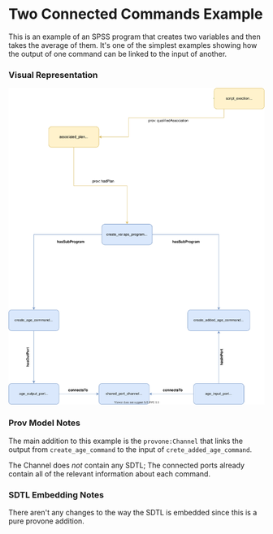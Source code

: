 # Two Connected Commands Example

This is an example of an SPSS program that creates two variables and then takes the average of them. It's one of the simplest examples showing how the output of one command can be linked to the input of another.

### Visual Representation

![](./images/prov.svg)

### Prov Model Notes

The main addition to this example is the `provone:Channel` that links the output from `create_age_command` to the input of `crete_added_age_command`.

The Channel does _not_ contain any SDTL; The connected ports already contain all of the relevant information about each command.

### SDTL Embedding Notes
There aren't any changes to the way the SDTL is embedded since this is a pure provone addition.